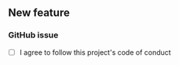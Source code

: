 ## New feature

<!-- Add your message here -->

### GitHub issue

<!--
  Please link to the GitHub issue where this issue was proposed.
  https://github.com/ericwbailey/a11y-webring.club/blob/main/.github/CONTRIBUTING.md#i-want-to-make-updates-to-the-webrings-website
 -->

* [ ] I agree to follow this project's code of conduct
